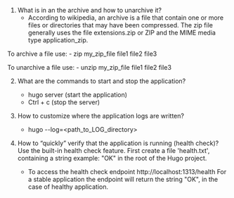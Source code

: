 1. What is in an the archive and how to unarchive it?
     - According to wikipedia, an archive is a file that contain
     one or more files or directories
     that may have been compressed.
     The zip  file generally uses the file extensions.zip
     or ZIP and the MIME media type application_zip.

To archive a file use:
     - zip my_zip_file file1 file2 file3

To unarchive a file use:
     - unzip my_zip_file file1 file2 file3

2. What are the commands to start and stop the application?
     - hugo server (start the application)
     - Ctrl + c (stop the server)

3. How to customize where the application logs are written?
     - hugo --log=<path_to_LOG_directory>

4. How to “quickly” verify that the application is running (health check)?
Use the built-in health check feature.
     First create a file 'health.txt', containing a string example: "OK"
     in the root of the Hugo project.
     - To access the health check endpoint http://localhost:1313/health
For a stable application the endpoint will return the string "OK",
in the case of healthy application.